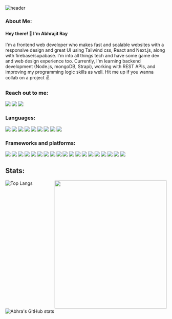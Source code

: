 ![header](https://user-images.githubusercontent.com/67530432/214936717-d680d224-9691-4c32-bdcf-b8c319832681.png)

<h3 align="left">About Me:</h3>
<p><h4>Hey there! 👋 I'm Abhrajit Ray</h4>I'm a frontend web developer who makes fast and scalable websites with a responsive design and great UI using Tailwind css, React and Next.js, along with firebase/supabase. I'm into all things tech and have some game dev and web design experience too. Currently, I'm learning backend development (Node.js, mongoDB, Strapi), working with REST APIs, and improving my programming logic skills as well. Hit me up if you wanna collab on a project ✌.
</p>

<h3 align="left">Reach out to me: </h3>
<a href="https://www.linkedin.com/in/abhrajit-ray-b6a97721a/" target="_blank"><img src="https://img.shields.io/badge/linkedin-%230077B5.svg?style=for-the-badge&logo=linkedin&logoColor=white" /></a>
<a href="https://twitter.com/ray_abhrajit" target="_blank"><img src="https://img.shields.io/badge/Twitter-%231DA1F2.svg?style=for-the-badge&logo=Twitter&logoColor=white" /></a>
<a href="https://www.youtube.com/channel/UCbdxfTKNRcdcNALKwq_ZTqg" target="_blank"><img src="https://img.shields.io/badge/YouTube-%23FF0000.svg?style=for-the-badge&logo=YouTube&logoColor=white" /></a>
  
<h3 align="left">Languages:</h3>
<span>
  <img src="https://img.shields.io/badge/typescript-%23007ACC.svg?style=for-the-badge&logo=typescript&logoColor=white" />
  <img src="https://img.shields.io/badge/javascript-%23323330.svg?style=for-the-badge&logo=javascript&logoColor=%23F7DF1E" />
  <img src="https://img.shields.io/badge/c++-%2300599C.svg?style=for-the-badge&logo=c%2B%2B&logoColor=white" />
  <img src="https://img.shields.io/badge/c-%2300599C.svg?style=for-the-badge&logo=c&logoColor=white" />
  <img src="https://img.shields.io/badge/python-3670A0?style=for-the-badge&logo=python&logoColor=ffdd54" />
  <img src="https://img.shields.io/badge/java-%23ED8B00.svg?style=for-the-badge&logo=java&logoColor=white" />
  <img src="https://img.shields.io/badge/css3-%231572B6.svg?style=for-the-badge&logo=css3&logoColor=white" />
  <img src="https://img.shields.io/badge/html5-%23E34F26.svg?style=for-the-badge&logo=html5&logoColor=white" />
  <img src="https://img.shields.io/badge/c%23-%23239120.svg?style=for-the-badge&logo=c-sharp&logoColor=white" />
 </span>
 
 <h3 align="left">Frameworks and platforms: </h3>
 <span>
  <img src="https://img.shields.io/badge/react-%2320232a.svg?style=for-the-badge&logo=react&logoColor=%2361DAFB" />
  <img src="https://img.shields.io/badge/Next-black?style=for-the-badge&logo=next.js&logoColor=white" />
  <img src="https://img.shields.io/badge/tailwindcss-%2338B2AC.svg?style=for-the-badge&logo=tailwind-css&logoColor=white" />
  <img src="https://img.shields.io/badge/yarn-%232C8EBB.svg?style=for-the-badge&logo=yarn&logoColor=white" />
  <img src="https://img.shields.io/badge/node.js-6DA55F?style=for-the-badge&logo=node.js&logoColor=white" />
  <img src="https://img.shields.io/badge/vercel-%23000000.svg?style=for-the-badge&logo=vercel&logoColor=white" />
  <img src="https://img.shields.io/badge/netlify-%23000000.svg?style=for-the-badge&logo=netlify&logoColor=#00C7B7" />
  <img src="https://img.shields.io/badge/heroku-%23430098.svg?style=for-the-badge&logo=heroku&logoColor=white" />
  <img src="https://img.shields.io/badge/firebase-%23039BE5.svg?style=for-the-badge&logo=firebase" />
  <img src="https://img.shields.io/badge/mysql-%2300f.svg?style=for-the-badge&logo=mysql&logoColor=white" />
  <img src="https://img.shields.io/badge/Visual%20Studio%20Code-0078d7.svg?style=for-the-badge&logo=visual-studio-code&logoColor=white" />
  <img src="https://img.shields.io/badge/Ubuntu-E95420?style=for-the-badge&logo=ubuntu&logoColor=white" />
  <img src="https://img.shields.io/badge/Adobe%20XD-470137?style=for-the-badge&logo=Adobe%20XD&logoColor=#FF61F6" />
  <img src="https://img.shields.io/badge/figma-%23F24E1E.svg?style=for-the-badge&logo=figma&logoColor=white" />
  <img src="https://img.shields.io/badge/-Storybook-FF4785?style=for-the-badge&logo=storybook&logoColor=white" />
  <img src="https://img.shields.io/badge/Krita-203759?style=for-the-badge&logo=krita&logoColor=EEF37B" />
  <img src="https://img.shields.io/badge/blender-%23F5792A.svg?style=for-the-badge&logo=blender&logoColor=white" />
  <img src="https://img.shields.io/badge/GODOT-%23FFFFFF.svg?style=for-the-badge&logo=godot-engine" />
  <img src="https://img.shields.io/badge/unity-%23000000.svg?style=for-the-badge&logo=unity&logoColor=white" />
  </span>
  
  ## Stats:
  <div>
    <img 
         height = "400"
         width = "350"
         align="right"
         src="https://user-images.githubusercontent.com/67530432/214942551-aac84e26-43a7-4f0c-985b-348d0d35fd0c.gif"
     />
  </div>
  
![Top Langs](https://github-readme-stats.vercel.app/api/top-langs/?username=abhrajitray77&layout=compact)

![Abhra's GitHub stats](https://github-readme-stats.vercel.app/api?username=abhrajitray77&show_icons=true&theme=radical)
